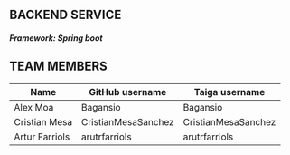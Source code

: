 ## BACKEND SERVICE

##### Framework: Spring boot


## TEAM MEMBERS

| Name           | GitHub username | Taiga username |
|----------------|-----------------|----------------|
| Alex Moa       | Bagansio        | Bagansio       |
| Cristian Mesa  |     CristianMesaSanchez    | CristianMesaSanchez       |
| Artur Farriols | arutrfarriols        | arutrfarriols       |